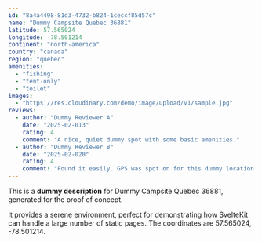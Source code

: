 ```yaml
---
id: "8a4a4498-81d3-4732-b824-1ceccf85d57c"
name: "Dummy Campsite Quebec 36881"
latitude: 57.565024
longitude: -78.501214
continent: "north-america"
country: "canada"
region: "quebec"
amenities:
  - "fishing"
  - "tent-only"
  - "toilet"
images:
  - "https://res.cloudinary.com/demo/image/upload/v1/sample.jpg"
reviews:
  - author: "Dummy Reviewer A"
    date: "2025-02-013"
    rating: 4
    comment: "A nice, quiet dummy spot with some basic amenities."
  - author: "Dummy Reviewer B"
    date: "2025-02-020"
    rating: 4
    comment: "Found it easily. GPS was spot on for this dummy location."
---
```


This is a **dummy description** for Dummy Campsite Quebec 36881, generated for the proof of concept.

It provides a serene environment, perfect for demonstrating how SvelteKit can handle a large number of static pages. The coordinates are 57.565024, -78.501214.
